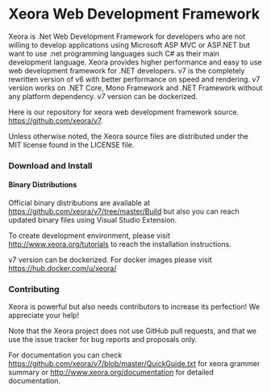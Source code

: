 # Xeora Web Development Framework

Xeora is .Net Web Development Framework for developers who are not willing to develop applications using Microsoft ASP MVC or ASP.NET but want to use .net programming languages such C# as their main development language. Xeora provides higher performance and easy to use web development framework for .NET developers. v7 is the completely rewritten version of v6 with better performance on speed and rendering. v7 version works on .NET Core, Mono Framework and .NET Framework without any platform dependency. v7 version can be dockerized. 

Here is our repository for xeora web development framework source. https://github.com/xeora/v7.

Unless otherwise noted, the Xeora source files are distributed under the MIT license found in the LICENSE file.

### Download and Install

#### Binary Distributions

Official binary distributions are available at https://github.com/xeora/v7/tree/master/Build but also you can reach updated binary files using Visual Studio Extension.

To create development environment, please visit http://www.xeora.org/tutorials to reach the installation instructions.

v7 version can be dockerized. For docker images please visit https://hub.docker.com/u/xeora/

### Contributing

Xeora is powerful but also needs contributors to increase its perfection! We appreciate your help!

Note that the Xeora project does not use GitHub pull requests, and that we use the issue tracker for bug reports and proposals only.

For documentation you can check https://github.com/xeora/v7/blob/master/QuickGuide.txt for xeora grammer summary or http://www.xeora.org/documentation for detailed documentation.
